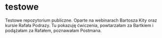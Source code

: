 # testowe
Testowe repozytorium publiczne. Oparte na webinarach Bartosza Kity oraz kursie Rafała Podrazy. Tu pokazuję ćwiczenia, powtarzałam za Bartkiem i podążałam za Rafałem, poznawałam Postmana.
